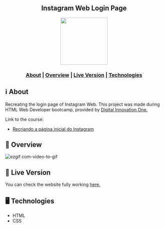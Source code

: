 <h2 align="center">
Instagram Web Login Page
</h2>

<p align="center"> 
<img src="https://hermes.digitalinnovation.one/site/images/cover_dio.jpg" width="150" heigth="150">
</p>

<h3 align="center">  
  <a href="#information_source-about">About</a> | 
   <a href="#page_facing_up-overview">Overview</a> |
    <a href="#link-live-version">Live Version</a> |
  <a href="#desktop_computer-technologies">Technologies</a>
</h3>


## :information_source: About
Recreating the login page of Instagram Web. This project was made during HTML Web Developer bootcamp, provided by <a href="https://web.digitalinnovation.one">Digital Innovation One.</a> 

Link to the course: 
<ul>
  <li><a href="https://web.digitalinnovation.one/project/recriando-a-pagina-inicial-do-instagram/learning/35838848-f99e-473c-9201-816d046ebf12?back=/track/html-web-developer&bootcamp_id=9fb3f492-ea99-4055-82cb-c364f18706ec">Recriando a página inicial do Instagram</a></li>
</ul>

## :page_facing_up: Overview

![ezgif com-video-to-gif](https://user-images.githubusercontent.com/34722707/93002332-a8492500-f50c-11ea-9f04-b359c8db4ca0.gif)


## :link: Live Version


You can check the website fully working <a href="https://instagram-loginpage.netlify.app/">here.</a>

## :desktop_computer: Technologies
<ul>
  <li>HTML</li>
  <li>CSS</li>
</ul>
